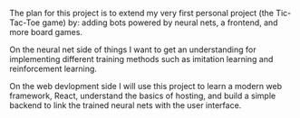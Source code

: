  The plan for this project is to extend my very first personal project (the Tic-Tac-Toe game) by: adding bots powered by neural nets, a frontend, and more board games.

On the neural net side of things I want to get an understanding for implementing different training methods such as imitation learning and reinforcement learning.

On the web devlopment side I will use this project to learn a modern web framework, React, understand the basics of hosting, and build a simple backend to link the trained neural nets with the user interface. 
